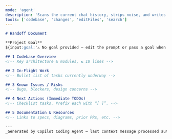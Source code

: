 ```yaml
---
mode: 'agent'
description: 'Scans the current chat history, strips noise, and writes a concise handoff.md for the next developer.'
tools: ['codebase', 'changes', 'editFiles', 'search']
---
```


<!--
INTERNAL THOUGHTS – not shown to the user.
1. Parse the entire chat transcript supplied by VS Code.
2. Extract SIGNAL → decisions, requirements, designs, pending work.
   Discard NOISE → debug logs, obsolete ideas, tool calls, transient snippets.
3. Categorize findings into:
   A. Codebase Overview
   B. In-Flight Work
   C. Known Issues / Risks
   D. Next Actions
   E. Resource Links
4. If there’s no meaningful context, create a stub handoff.md that says so.
5. Write **only** the file below and nothing else in chat.
-->

```markdown filename="handoff.md"
# Handoff Document

**Project Goal**  
${input:goal:'⚠️ No goal provided – edit the prompt or pass a goal when running.'}

## 1 Codebase Overview
<!-- Key architecture & modules, ≤ 10 lines -->

## 2 In-Flight Work
<!-- Bullet list of tasks currently underway -->

## 3 Known Issues / Risks
<!-- Bugs, blockers, design concerns -->

## 4 Next Actions (Immediate TODOs)
<!-- Checklist tasks. Prefix each with “[ ]”. -->

## 5 Documentation & Resources
<!-- Links to specs, diagrams, prior PRs, etc. -->

---
_Generated by Copilot Coding Agent – last context message processed automatically._